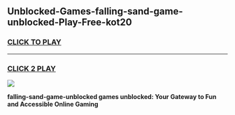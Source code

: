 
## Unblocked-Games-falling-sand-game-unblocked-Play-Free-kot20
<h3>
<a href="https://premium76.site?title=falling-sand-game-unblocked&ref=20A">CLICK TO PLAY</a></h3>
<hr>

<h3>
<a href="https://premium76.site?title=falling-sand-game-unblocked&ref=20A">CLICK 2 PLAY</a>
  
</h3>

<a href="https://premium76.site?title=falling-sand-game-unblocked&ref=20A"><img src="https://clearcache.store/games.png"></a>


**falling-sand-game-unblocked games unblocked: Your Gateway to Fun and Accessible Online Gaming**
